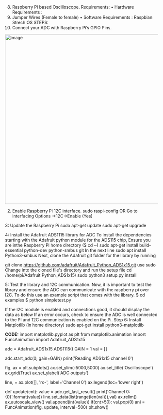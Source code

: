 8. Raspberry Pi based Oscilloscope.
Requirements:
• Hardware Requirements :
1. Jumper Wires (Female to female)
• Software Requirements :
Raspbian Strech OS
STEPS:
1. Connect your ADC with Raspberry Pi’s GPIO Pins.

<img width="559" alt="image" src="https://github.com/user-attachments/assets/4fb4bf12-c21b-4b7e-b3d1-ab22c6de579d">

2. Enable Raspberry Pi 12C interface.
sudo raspi-config OR
Go to Interfacing Options →12C→Enable (Yes)

3: Update the Raspberry Pi
sudo apt-get update
sudo apt-get upgrade

4: Install the Adafruit ADS1115 library for ADC
To install the dependencies starting with the Adafruit python module for the ADS115 chip, Ensure you
are inthe Raspberry Pi home directory ($ cd ~)
sudo apt-get install build-essential python-dev python-smbus git
In the next line sudo apt install Python3-smbus
Next, clone the Adafruit git folder for the library by running

git clone https://github.com/adafruit/Adafruit_Python_ADS1x15.git
use sudo
Change into the cloned file's directory and run the setup file
cd /home/pi/Adafruit Python_ADS1x15/
sudo python3 setup.py install

5: Test the library and 12C communication.
Now, it is important to test the library and ensure the ADC can communicate with the raspberry pi over
I2C. To do this use an example script that comes with the library.
$ cd examples
$ python simpletest.py

If the I2C module is enabled and connections good, it should display the data as below If an error
occurs, check to ensure the ADC is well connected to the PI and 12C communication is enabled on the Pi.
Step 6: Install Matplotlib (in home directory)
sudo apt-get install python3-matplotlib


**CODE:**
import matplotlib.pyplot as plt
from matplotlib.animation import FuncAnimation
import Adafruit_ADS1x15

adc = Adafruit_ADS1x15.ADS1115()
GAIN = 1
val = []

adc.start_adc(0, gain=GAIN)
print('Reading ADS1x15 channel 0')

fig, ax = plt.subplots()
ax.set_ylim(-5000,5000)
ax.set_title('Oscilloscope')
ax.grid(True)
ax.set_ylabel('ADC outputs')

line, = ax.plot([], 'ro-', label='Channel 0')
ax.legend(loc='lower right')

def update(cnt):
  value = adc.get_last_result()
  print('Channel 0: {0}'.format(value))
  line.set_data(list(range(len(val))),val)
  ax.relim()
  ax.autoscale_view()
  val.append(int(value))
  if(cnt>50):
    val.pop(0)
ani = FuncAnimation(fig, update, interval=500)
plt.show()

